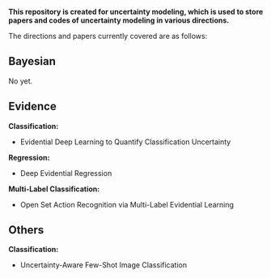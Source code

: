 **This repository is created for uncertainty modeling, which is used to store papers and codes of uncertainty modeling in various directions.**

The directions and papers currently covered are as follows:

## Bayesian

No yet.

## Evidence

**Classification:**

- Evidential Deep Learning to Quantify Classification Uncertainty

**Regression:**

- Deep Evidential Regression

**Multi-Label Classification:**

- Open Set Action Recognition via Multi-Label Evidential Learning

## Others

**Classification:**

- Uncertainty-Aware Few-Shot Image Classification